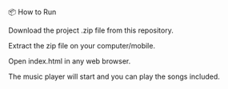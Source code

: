 📦 How to Run

Download the project .zip file from this repository.

Extract the zip file on your computer/mobile.

Open index.html in any web browser.

The music player will start and you can play the songs included.
